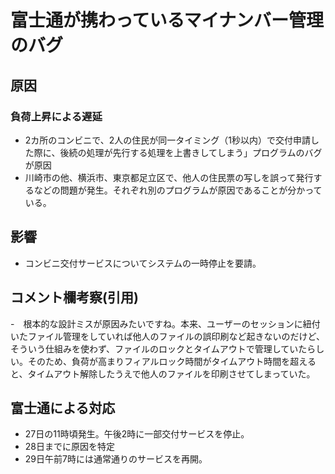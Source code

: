 # 富士通が携わっているマイナンバー管理のバグ
## 原因
### 負荷上昇による遅延　
- 2カ所のコンビニで、2人の住民が同一タイミング（1秒以内）で交付申請した際に、後続の処理が先行する処理を上書きしてしまう」プログラムのバグが原因　
- 川崎市の他、横浜市、東京都足立区で、他人の住民票の写しを誤って発行するなどの問題が発生。それぞれ別のプログラムが原因であることが分かっている。 
## 影響
- コンビニ交付サービスについてシステムの一時停止を要請。　
## コメント欄考察(引用)
-　根本的な設計ミスが原因みたいですね。本来、ユーザーのセッションに紐付いたファイル管理をしていれば他人のファイルの誤印刷など起きないのだけど、そういう仕組みを使わず、ファイルのロックとタイムアウトで管理していたらしい。そのため、負荷が高まりフィアルロック時間がタイムアウト時間を超えると、タイムアウト解除したうえで他人のファイルを印刷させてしまっていた。
## 富士通による対応　 

- 27日の11時頃発生。午後2時に一部交付サービスを停止。
- 28日までに原因を特定
- 29日午前7時には通常通りのサービスを再開。 
